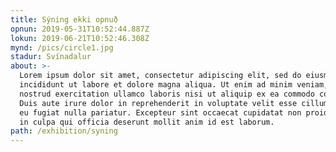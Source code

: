 ```yaml
---
title: Sýning ekki opnuð
opnun: 2019-05-31T10:52:44.887Z
lokun: 2019-06-21T10:52:46.308Z
mynd: /pics/circle1.jpg
stadur: Svínadalur
about: >-
  Lorem ipsum dolor sit amet, consectetur adipiscing elit, sed do eiusmod tempor
  incididunt ut labore et dolore magna aliqua. Ut enim ad minim veniam, quis
  nostrud exercitation ullamco laboris nisi ut aliquip ex ea commodo consequat.
  Duis aute irure dolor in reprehenderit in voluptate velit esse cillum dolore
  eu fugiat nulla pariatur. Excepteur sint occaecat cupidatat non proident, sunt
  in culpa qui officia deserunt mollit anim id est laborum.
path: /exhibition/syning
---
```


